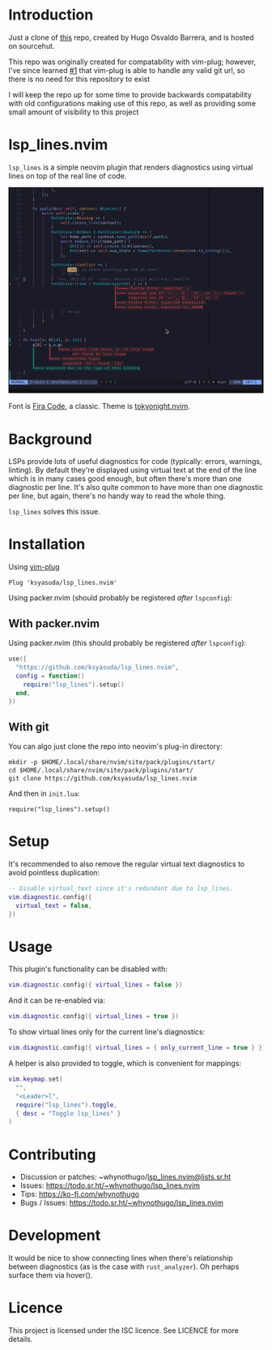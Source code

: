 # Introduction

Just a clone of [this](https://git.sr.ht/~whynothugo/lsp_lines.nvim) repo,
created by Hugo Osvaldo Barrera, and is hosted on sourcehut.

This repo was originally created for compatability with vim-plug; however, I've
since learned [#1](https://github.com/ksyasuda/lsp_lines.nvim/issues/1) that vim-plug is able to handle any valid git url,
so there is no need for this repository to exist

I will keep the repo up for some time to provide backwards compatability with
old configurations making use of this repo, as well as providing
some small amount of visibility to this project

# lsp_lines.nvim

`lsp_lines` is a simple neovim plugin that renders diagnostics using virtual
lines on top of the real line of code.

![A screenshot of the plugin in action](screenshot.png)

Font is [Fira Code][font], a classic.
Theme is [tokyonight.nvim][theme].

[font]: https://github.com/tonsky/FiraCode
[theme]: https://github.com/folke/tokyonight.nvim

# Background

LSPs provide lots of useful diagnostics for code (typically: errors, warnings,
linting). By default they're displayed using virtual text at the end of the
line which is in many cases good enough, but often there's more than one
diagnostic per line. It's also quite common to have more than one diagnostic
per line, but again, there's no handy way to read the whole thing.

`lsp_lines` solves this issue.

# Installation

Using [vim-plug](https://github.com/junegunn/vim-plug)

```vim
Plug 'ksyasuda/lsp_lines.nvim'
```

Using packer.nvim (should probably be registered _after_ `lspconfig`):

## With packer.nvim

Using packer.nvim (this should probably be registered _after_ `lspconfig`):

```lua
use({
  "https://github.com/ksyasuda/lsp_lines.nvim",
  config = function()
    require("lsp_lines").setup()
  end,
})
```

## With git

You can algo just clone the repo into neovim's plug-in directory:

    mkdir -p $HOME/.local/share/nvim/site/pack/plugins/start/
    cd $HOME/.local/share/nvim/site/pack/plugins/start/
    git clone https://github.com/ksyasuda/lsp_lines.nvim

And then in `init.lua`:

    require("lsp_lines").setup()

# Setup

It's recommended to also remove the regular virtual text diagnostics to avoid
pointless duplication:

```lua
-- Disable virtual_text since it's redundant due to lsp_lines.
vim.diagnostic.config({
  virtual_text = false,
})
```

# Usage

This plugin's functionality can be disabled with:

```lua
vim.diagnostic.config({ virtual_lines = false })
```

And it can be re-enabled via:

```lua
vim.diagnostic.config({ virtual_lines = true })
```

To show virtual lines only for the current line's diagnostics:

```lua
vim.diagnostic.config({ virtual_lines = { only_current_line = true } })
```

A helper is also provided to toggle, which is convenient for mappings:

```lua
vim.keymap.set(
  "",
  "<Leader>l",
  require("lsp_lines").toggle,
  { desc = "Toggle lsp_lines" }
)
```

# Contributing

- Discussion or patches: ~whynothugo/lsp_lines.nvim@lists.sr.ht
- Issues: <https://todo.sr.ht/~whynothugo/lsp_lines.nvim>
- Tips: <https://ko-fi.com/whynothugo>
- Bugs / Issues: <https://todo.sr.ht/~whynothugo/lsp_lines.nvim>

# Development

It would be nice to show connecting lines when there's relationship between
diagnostics (as is the case with `rust_analyzer`). Oh perhaps surface them via
hover().

# Licence

This project is licensed under the ISC licence. See LICENCE for more details.
